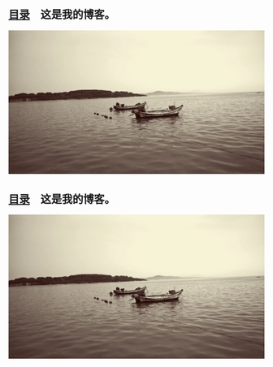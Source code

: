 <!-- 这是主页文件 -->
## [目录](catalogue.md)　这是我的博客。
![](images/Sea.webp)

<!DOCTYPE html PUBLIC "-//W3C//DTD XHTML 1.0 Strict//EN" "http://www.w3.org/TR/xhtml1/DTD/xhtml1-strict.dtd">
<html xml:lang="en" xmlns="http://www.w3.org/1999/xhtml">
    <head>
        <meta http-equiv="Content-Type" content="text/html; charset=UTF-8">
		<title>HdmingYHHHHH</title>	    
        <style type="">
        </style>
    </head>
    <body>
<h2><a href="catalogue.md">目录</a>　这是我的博客。</h2>

<p><img alt="" src="images/Sea.webp"/></p>
    </body>
</html>